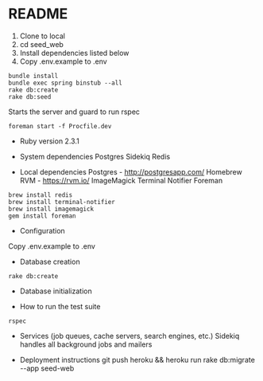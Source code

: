 # README

1. Clone to local
2. cd seed_web
3. Install dependencies listed below
4. Copy .env.example to .env

```
bundle install
bundle exec spring binstub --all
rake db:create
rake db:seed
```

Starts the server and guard to run rspec
```
foreman start -f Procfile.dev
```

* Ruby version 2.3.1

* System dependencies
Postgres
Sidekiq
Redis

* Local dependencies
Postgres - http://postgresapp.com/
Homebrew
RVM - https://rvm.io/
ImageMagick 
Terminal Notifier
Foreman

```
brew install redis
brew install terminal-notifier
brew install imagemagick
gem install foreman
```


* Configuration

Copy .env.example to .env

* Database creation

```
rake db:create
```

* Database initialization

* How to run the test suite

```
rspec
```

* Services (job queues, cache servers, search engines, etc.)
Sidekiq handles all background jobs and mailers


* Deployment instructions
git push heroku && heroku run rake db:migrate --app seed-web

